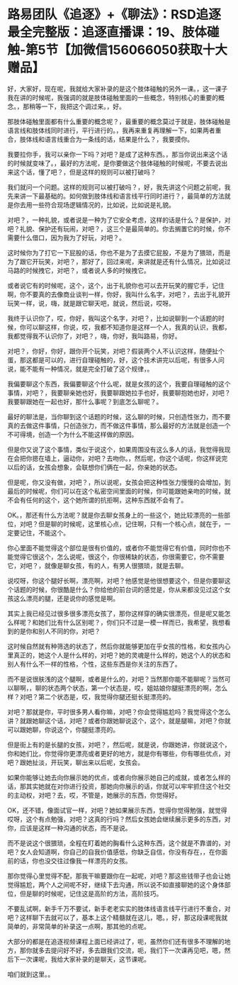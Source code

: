 # 路易团队《追逐》+《聊法》：RSD追逐最全完整版：追逐直播课：19、肢体碰触-第5节【加微信156066050获取十大赠品】

好，大家好，现在呢，我就给大家补录的是这个肢体碰触的另外一课。，这一课子我在讲的时候呢，我强调的就是肢体碰触里面的一些概念，特别核心的重要的概念。，那稍等一下，我把这个调过来。，好。

那肢体碰触里面都有什么重要的概念呢？，最重要的概念莫过于就是，肢体碰触是语言线和肢体线同时进行，平行进行的。，我再来重复再理解一下，如果两者重合，肢体线和语言线重合为一条线的话，结果是什么？，我要摸你。

我要拉你手，我可以亲你一下吗？对吧？是成了这种东西。，那当你说出来这个话的时候就变味了。，最好的方法呢，是你要做这个肢体碰触的时候呢，不要去说出来这个话，懂了吧？，但是这样的规则可以被打破吗？

我们就问一个问题。这样的规则可以被打破吗？，好，我先讲这个问题之前呢，我先来讲一下最基础的。如何做到肢体线和语言线平行同时进行？，最简单的方法就是你去用一些符合现场逻辑情况的，比如说，比如说是礼貌。

对吧？，一种礼貌，或者说是一种为了它安全考虑，这样的话是什么？是保护，对吧？礼貌、保护还有玩闹，对吧？，这三个是最简单的。你去搁置它的时候，你不需要什么借口，因为我为了好玩，对吧？。

这时候你为了打它一下屁股的话，你也不是为了去摸它屁股，不是为了猥琐，而是为了跟它开玩笑，对吧？，那好了，回过来呢，来讲就是还有什么情况，比如说过马路的时候拽它，对吧？，或者说人多的时候拽它。

或者说它有的时候呢，这个，这个，出于礼貌你也可以去开玩笑的握它手，记住啊，你不要真的去像商业谈判一样，你好，我叫什么名字，对吧？，去出于礼貌开玩笑一样，说，嗨，就是跟它聊天吧，就说，然后说，哎呀。

我终于认识你了，哎，你好，我叫这个名字，对吧？，比如说聊到一个话题的时候，你可以聊这样，你说，哎，我都不知道你是这样一个人，我真的认识，我都，我都觉得我不认识你了，对吧？，嗨，你好，我叫路易，你好。

对吧？，你好，你好，跟你开个玩笑，对吧？假装两个人不认识这样，随便扯个蛋，那这都是可以的，进行自理碰触的，好，这个技术讲完以后呢，有很多人问说，能不能有一种情况，就是完全打破了这个规律，。

我偏要聊这个东西，我偏要聊这个什么呢，就是女孩的这个，我要自理碰触的这个事情，对吧？，我要聊亲她也好，我要聊跟她拉手也好，我要聊抱她也好，对吧？我要聊跟她在一起也好，那什么事呢？到底怎么聊呢？。

最好的聊法是，当你聊到这个话题的时候，这么聊的时候，只创造性张力，而不要真的去做这件事情，只创造张力，而不做这件事情，那么最好的方法就是创造一个不可得境，创造一个为什么不能这样做的原因。

但是你又说了这个事情，类似于说这个，如果周围没有这么多人的话，我觉得我现在会把你摁在墙上，逼动你，对吧？去吻你。，然后呢，你这个话呢，你这样说完以后的话，女孩会想象，会联想你们俩在一起，你亲她的状态。

但是呢，你又没有做，对吧？，所以说呢，女孩会把这种性张力慢慢的会增加，到最后的时候呢，你们可以在这个私密空间里面的时候，你可能跟她亲吻的时候，就不会有任何的这个，这个她所谓的抗拒啊，这种东西就不会有了。

OK。，那还有什么方法呢？就是你去聊女孩身上的一些这个，她比较漂亮的一些部位，对吧？但是聊的时候呢，这里核心点，记住啊，只有一个核心点，就在于，一定要记住，不能这个。

你心里面不能觉得这个部位是很有价值的，或者你不能觉得它有价值，同时你也不能觉得它很这个，怎么说呢，很这个，你很稀缺的状态，你很需要它，你不需要它，对吧？，就像是聊女孩，有的人，有男人很猥琐，就是去聊。

说哎呀，你这个腿好长啊，漂亮啊，对吧？他感觉是他很想要这个，但是你要聊这个话题的时候，你很酷是什么？你给他的前台词的感觉是，你从来都没见过这个女孩这么漂亮的腿，还是说你的感觉是啊。

其实上我已经见过很多很多漂亮女孩了，那你这样穿的确实很漂亮，但是呢又能怎么样呢？和她们比有什么区别呢？，你们只不过是一模一样而已，我希望，我想看到的是你和别人不同的你，对吧？

这时候自然就有种筛选的状态了，然后你就能够更加在乎女孩的性格，和女孩内心里真正的，她这个人是什么样的，对吧？她的灵魂是什么样的，她这个人的状态和别人有什么不一样的性格，个性，这些东西是你关注的东西了。

而不是说很肤浅的这个腿啊，或者是什么的，对吧？当然那你能不能聊呢？当然可以聊啊，，聊的状态两个状态，第一个状态是，哎，姐姑娘你腿挺漂亮的啊，怎么样？对吧？第二个状态是，哎，我觉得你腿还挺长挺漂亮的。

对吧？那就是你，平时很多男人看你嘛，对吧？你会觉得尴尬吗？我觉得这个怎么讲？就跟她聊这个话，对吧？或者你跟她聊说这个，这个，就是腿嘛，对吧？你就可以跟她聊，你说这个，你腿挺漂亮的。

但是街上有的是长腿的女孩，对吧？，然后呢，就是说，你跟她讲，你就说这个，你和她们比，你觉得你更漂亮或者更好的地方，就是你有哪些，你有哪些优点，对吧？跟她扯淡，开玩笑，聊出来以后呢，女孩会。

如果你能够让她去向你展示她的优点，或者向你展示她自己的成就，或者怎么样的话，那其实她就在对你进行投资，那她向你展示的话，你就可以牢牢抓住这个社交的主动权，对吧？去，哎，不管是，她展示的东西，你觉得好。

OK，还不错，像面试官一样，对吧？她如果展示东西，觉得你觉得勉强，就觉得哎呀，这个有点勉强，对吧？这真的行吗？然后女孩她会继续展示更多的东西，对你，应该是这样一种沟通的状态，而不是说。

而不是说这个很猥琐，全程在盯着她的胸看什么这种东西，这个就是不靠谱的，对吧？女人会知道啊，你自己的自我价值感低，你缺乏自信，你没有存在，，在你面前的话，你也没交往过像我一样漂亮的女孩。

那你觉得心里觉得不配，那我干嘛要跟你在一起呢，对吧？那这些钱带子也会让她觉得尴尬，两个人之间呢不好，继续下去沟通，所以说不如直接聊她的这个身体部位，但是聊的时候呢，记住这是高阶的方法，高阶技巧。

不要乱试啊，新手千万不要试，新手老老实实的肢体线语言线平行进行不重合，对吧？这样聊下去就可以了，基本上这个精髓就在这儿，嗯。，好，那这段课呢我就简单的，非常简单的补录这一点啊，那其他的点呢。

大部分的都是在追逐视频课程上面已经讲过了，呃，虽然你们还有很多不理解的地方，那你就多去提问好不好，多去跟我们交流，呃，我们下一次课再见吧，嗯，然后下一次课呢，我给大家补录的是聊天，这节课呢。

咱们就到这里。。